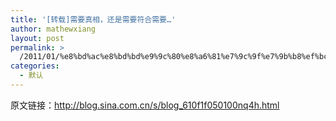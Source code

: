 ```yaml
---
title: '[转载]需要真相，还是需要符合需要…'
author: mathewxiang
layout: post
permalink: >
  /2011/01/%e8%bd%ac%e8%bd%bd%e9%9c%80%e8%a6%81%e7%9c%9f%e7%9b%b8%ef%bc%8c%e8%bf%98%e6%98%af%e9%9c%80%e8%a6%81%e7%ac%a6%e5%90%88%e9%9c%80%e8%a6%81%e2%80%a6/
categories:
  - 默认
---
```

原文链接：http://blog.sina.com.cn/s/blog_610f1f050100nq4h.html